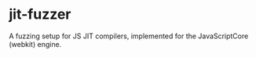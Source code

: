 # jit-fuzzer
A fuzzing setup for JS JIT compilers, implemented for the JavaScriptCore (webkit) engine.
